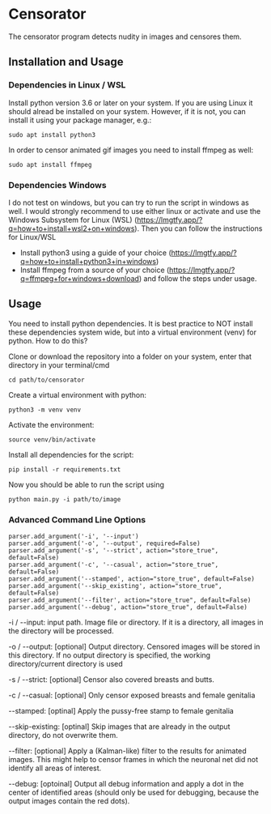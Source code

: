 # Censorator
The censorator program detects nudity in images and censores them. 

## Installation and Usage
### Dependencies in Linux / WSL
Install python version 3.6 or later on your system. If you are using Linux it should alread be installed on your system.
However, if it is not, you can install it using your package manager, e.g.:

    sudo apt install python3

In order to censor animated gif images you need to install ffmpeg as well:

    sudo apt install ffmpeg

### Dependencies Windows
I do not test on windows, but you can try to run the script in windows as well. I would strongly recommend to use either
linux or activate and use the Windows Subsystem for Linux (WSL) (https://lmgtfy.app/?q=how+to+install+wsl2+on+windows).
Then you can follow the instructions for Linux/WSL

* Install python3 using a guide of your choice (https://lmgtfy.app/?q=how+to+install+python3+in+windows)
* Install ffmpeg from a source of your choice (https://lmgtfy.app/?q=ffmpeg+for+windows+download) and follow the steps 
under usage.

## Usage
You need to install python dependencies. It is best practice to NOT install these dependencies system wide, but into a
virtual environment (venv) for python. How to do this? 

Clone or download the repository into a folder on your system, enter that directory in your terminal/cmd

    cd path/to/censorator

Create a virtual environment with python:

    python3 -m venv venv

Activate the environment:

    source venv/bin/activate

Install all dependencies for the script:

    pip install -r requirements.txt

Now you should be able to run the script using

    python main.py -i path/to/image

### Advanced Command Line Options

    parser.add_argument('-i', '--input')
    parser.add_argument('-o', '--output', required=False)
    parser.add_argument('-s', '--strict', action="store_true", default=False)
    parser.add_argument('-c', '--casual', action="store_true", default=False)
    parser.add_argument('--stamped', action="store_true", default=False)
    parser.add_argument('--skip_existing', action="store_true", default=False)
    parser.add_argument('--filter', action="store_true", default=False)
    parser.add_argument('--debug', action="store_true", default=False)

-i / --input:   input path. Image file or directory. If it is a directory, all images in the directory will be processed.

-o / --output:  [optional] Output directory. Censored images will be stored in this directory. If no output directory is specified,
the working directory/current directory is used

-s / --strict:  [optional] Censor also covered breasts and butts. 

-c / --casual:  [optional] Only censor exposed breasts and female genitalia

--stamped:      [optinal] Apply the pussy-free stamp to female genitalia

--skip-existing: [optinal] Skip images that are already in the output directory, do not overwrite them.

--filter:       [optional] Apply a (Kalman-like) filter to the results for animated images. This might help to censor 
frames in which the neuronal net did not identify all areas of interest.

--debug:        [optoinal] Output all debug information and apply a dot in the center of identified areas (should only 
be used for debugging, because the output images contain the red dots).



